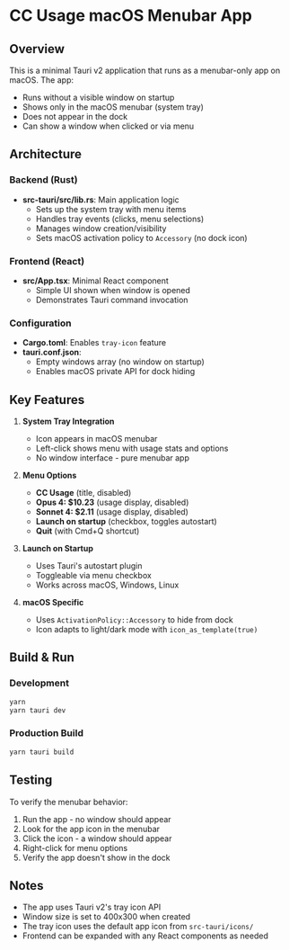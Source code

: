 # CC Usage macOS Menubar App

## Overview

This is a minimal Tauri v2 application that runs as a menubar-only app on macOS. The app:
- Runs without a visible window on startup
- Shows only in the macOS menubar (system tray)
- Does not appear in the dock
- Can show a window when clicked or via menu

## Architecture

### Backend (Rust)
- **src-tauri/src/lib.rs**: Main application logic
  - Sets up the system tray with menu items
  - Handles tray events (clicks, menu selections)
  - Manages window creation/visibility
  - Sets macOS activation policy to `Accessory` (no dock icon)

### Frontend (React)
- **src/App.tsx**: Minimal React component
  - Simple UI shown when window is opened
  - Demonstrates Tauri command invocation

### Configuration
- **Cargo.toml**: Enables `tray-icon` feature
- **tauri.conf.json**: 
  - Empty windows array (no window on startup)
  - Enables macOS private API for dock hiding

## Key Features

1. **System Tray Integration**
   - Icon appears in macOS menubar
   - Left-click shows menu with usage stats and options
   - No window interface - pure menubar app

2. **Menu Options**
   - **CC Usage** (title, disabled)
   - **Opus 4: $10.23** (usage display, disabled)  
   - **Sonnet 4: $2.11** (usage display, disabled)
   - **Launch on startup** (checkbox, toggles autostart)
   - **Quit** (with Cmd+Q shortcut)

3. **Launch on Startup**
   - Uses Tauri's autostart plugin
   - Toggleable via menu checkbox
   - Works across macOS, Windows, Linux

4. **macOS Specific**
   - Uses `ActivationPolicy::Accessory` to hide from dock
   - Icon adapts to light/dark mode with `icon_as_template(true)`

## Build & Run

### Development
```bash
yarn
yarn tauri dev
```

### Production Build
```bash
yarn tauri build
```

## Testing

To verify the menubar behavior:
1. Run the app - no window should appear
2. Look for the app icon in the menubar
3. Click the icon - a window should appear
4. Right-click for menu options
5. Verify the app doesn't show in the dock

## Notes

- The app uses Tauri v2's tray icon API
- Window size is set to 400x300 when created
- The tray icon uses the default app icon from `src-tauri/icons/`
- Frontend can be expanded with any React components as needed